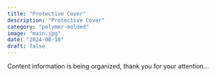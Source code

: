 ```yaml
---
title: "Protective Cover"
description: "Protective Cover"
category: "polymer-molded"
image: "main.jpg"
date: "2024-08-18"
draft: false
---
```


Content information is being organized, thank you for your attention...